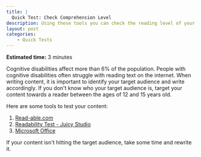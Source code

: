 ```yaml
---
title: |
  Quick Test: Check Comprehension Level
description: Using these tools you can check the reading level of your written content.
layout: post
categories:
    - Quick Tests
---
```


**Estimated time:** 3 minutes

Cognitive disabilities affect more than 6% of the population. People with cognitive disabilities often struggle with reading text on the internet. When writing content, it is important to identify your target audience and write accordingly. If you don't know who your target audience is, target your content towards a reader between the ages of 12 and 15 years old.

Here are some tools to test your content:

1. [Read-able.com](http://www.read-able.com/)
2. [Readability Test - Juicy Studio](http://juicystudio.com/services/readability.php)
3. [Microsoft Office](http://office.microsoft.com/en-us/word-help/test-your-document-s-readability-HP010148506.aspx)


If your content isn't hitting the target audience, take some time and rewrite it.
